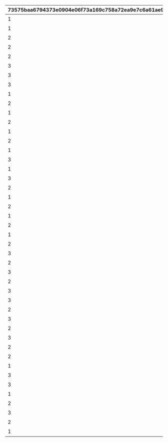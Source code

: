 |73575baa6794373e0904e06f73a169c758a72ea9e7c6a61ae992381ea3d2e6cb|96c76555cf1e9820a173d80ecd7250e283ac573a5950eb2f99f6fb0ee0caeeb3|545a7e5882f1f56c05bc5fe21b101dee1aa30457cbe4e6593509c60b2f48947b|dc52d077ea6e1dd188e3db68d876e7033a716aee4e72318bd9b34cdef70ba855|ddda5f310eedc94fbb60a6369a44d7a96d0f25c08dd0147ecdadfdd65ef9730a|753fdca7974650af8016f06f37ea6a4bb253578bb2ceef94fea05941d4173d59|0a1dc00a4ea362600e494cd846333e265ecc81c3f739d6547fd405e1052d0986|
| --- | --- | --- | --- | --- | --- | --- |
|1|2|vo_minigame_1004_top_1_000|10001|vo_minigame_1004|1000101|ふっふっふ、これでカヤぴぃとボスを見返してやるです！|
|1|2|vo_minigame_1004_top_1_003|10002|vo_minigame_1004|1000201|しりとりでの戦い、お兄さんにも手伝ってもらうです|
|2|1|vo_minigame_1004_top_1_004|10003|vo_minigame_1004|1000301|どんなケンカも売られた以上は買うのが喧嘩屋だ！やってやるぜ！|
|2|1|vo_minigame_1004_top_1_005|10004|vo_minigame_1004|1000401|石板でしりとりか……イノリのヤツおもしろいこと考えるな|
|2|1|vo_minigame_1004_top_1_006|10005|vo_minigame_1004|1000501|しりとりだろうがなんだろうが返り討ちにしてやるぜ|
|3|2|vo_minigame_1004_top_1_007|10006|vo_minigame_1004|1000601|ぐもも……（オデ、ハラヘッタ）|
|3|2|vo_minigame_1004_top_1_008|10007|vo_minigame_1004|1000701|ぐもももも（シリトリ タノシイ）|
|3|2|vo_minigame_1004_top_1_009|10008|vo_minigame_1004|1000801|ぐもももも！（イノリ イイヤツ）|
|1|2|vo_minigame_1004_top_2_010|10009|vo_minigame_1004|1000901|カヤぴぃ相手でも手加減しないです|
|2|1|vo_minigame_1004_top_2_011|10009|vo_minigame_1004|1000902|上等だ！やるからには本気で来いよな|
|1|2|vo_minigame_1004_top_2_012|10010|vo_minigame_1004|1001001|カヤぴぃ、謝るなら今のうちです|
|2|1|vo_minigame_1004_top_2_013|10010|vo_minigame_1004|1001002|イノリこそ泣きを入れるなら今のうちだぜ？|
|1|2|vo_minigame_1004_top_2_014|10011|vo_minigame_1004|1001101|カヤぴぃ、これからは知性の時代ですよ？|
|2|1|vo_minigame_1004_top_2_015|10011|vo_minigame_1004|1001102|待て！オレがバカみたいにいうな！！|
|1|1|vo_minigame_1004_top_2_016|10012|vo_minigame_1004|1001201|さあ、あたしたちの力を見せてやるです|
|3|2|vo_minigame_1004_top_2_017|10012|vo_minigame_1004|1001202|ぐも！（マカセロ！）|
|1|1|vo_minigame_1004_top_2_018|10013|vo_minigame_1004|1001301|よしよし、いいですようまくできたらチョコをあげるです！|
|3|2|vo_minigame_1004_top_2_019|10013|vo_minigame_1004|1001302|ぐも！（オデ チョコスキ）|
|2|1|vo_minigame_1004_top_2_023|10014|vo_minigame_1004|1001401|なあイノリ……もしかして当初の目的見失ってないよな？|
|1|2|vo_minigame_1004_top_2_024|10014|vo_minigame_1004|1001402|もちろん覚えてるですカヤぴぃを倒し我々の知能を証明するです|
|2|1|vo_minigame_1004_top_2_025|10015|vo_minigame_1004|1001501|いくらイノリ相手でも勝ちを譲る気はないからな！|
|1|2|vo_minigame_1004_top_2_026|10015|vo_minigame_1004|1001502|望むところです手加減はなしですよ|
|2|1|vo_minigame_1004_top_2_027|10016|vo_minigame_1004|1001601|へっ、なかなかやるじゃねえか|
|1|2|vo_minigame_1004_top_2_028|10016|vo_minigame_1004|1001602|カヤぴぃも思ったよりやるですね！|
|2|1|vo_minigame_1004_top_2_029|10017|vo_minigame_1004|1001701|お～い、ドラゴンもどき？|
|3|2|vo_minigame_1004_top_2_030|10017|vo_minigame_1004|1001702|ぐもっ！？（ヒッ！）|
|2|1|vo_minigame_1004_top_2_031|10018|vo_minigame_1004|1001801|いやあ、あんときは悪かったなはっはっは|
|3|2|vo_minigame_1004_top_2_032|10018|vo_minigame_1004|1001802|ぐももも……（かやピィ コワカッタ）|
|2|1|vo_minigame_1004_top_2_033|10019|vo_minigame_1004|1001901|お前ってさ……ほんとマヌケな顔してるよな|
|3|2|vo_minigame_1004_top_2_034|10019|vo_minigame_1004|1001902|ぐも……（オマエガ イウカ）|
|3|2|vo_minigame_1004_top_2_044|10020|vo_minigame_1004|1002001|ぐも……（ハラヘッタ チョコホシイ）|
|2|1|vo_minigame_1004_top_2_045|10020|vo_minigame_1004|1002002|なんだ？眠いのか？|
|3|2|vo_minigame_1004_top_2_046|10021|vo_minigame_1004|1002101|ぐもも（コイツ……キケン）|
|2|1|vo_minigame_1004_top_2_047|10021|vo_minigame_1004|1002102|うん？　なんだ？オレの舎弟にでもなりたいのか？|
|3|2|vo_minigame_1004_top_2_048|10022|vo_minigame_1004|1002201|ぐも…（かやピィノウキン）|
|2|1|vo_minigame_1004_top_2_049|10022|vo_minigame_1004|1002202|おい、今失礼なこと考えてるだろ？|
|2|1|vo_minigame_1004_top_3_058|10023|vo_minigame_1004|1002301|なあ、これいつまで続けるんだ？|
|1|2|vo_minigame_1004_top_3_059|10023|vo_minigame_1004|1002302|カヤぴぃが降参するまでです！|
|3|2|vo_minigame_1004_top_3_060|10023|vo_minigame_1004|1002303|ぐもも！（コウサンシロ！）|
|3|2|vo_minigame_1004_top_3_065|10024|vo_minigame_1004|1002401|ぐも！（イノリ チョコホシイ）|
|1|1|vo_minigame_1004_top_3_066|10024|vo_minigame_1004|1002402|しょうがないですね、食べ過ぎはダメですよ|
|2|1|vo_minigame_1004_top_3_067|10024|vo_minigame_1004|1002403|土産のチョコ、そうとう気に入ったみたいだな|
|3|2|vo_minigame_1004_top_3_068|10025|vo_minigame_1004|1002501|ぐも！（かやピィニハ マケナイ！）|
|2|1|vo_minigame_1004_top_3_069|10025|vo_minigame_1004|1002502|お？なんだ？腹でも減ってるのか？|
|1|2|vo_minigame_1004_top_3_070|10025|vo_minigame_1004|1002503|……全然話が通じてないです|